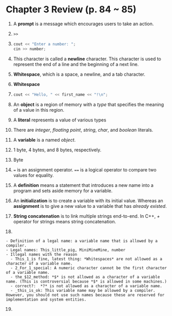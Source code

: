 # Chapter 3 Review (p. 84 ~ 85)
1. A **prompt** is a message which encourages users to take an action.

2. `>>`

3. ```c++
   cout << "Enter a number: ";
   cin >> number;
   ```

4. This character is called a **newline** character. This character is used to represent the end of a line and the beginning of a next line.

5. **Whitespace**, which is a space, a newline, and a tab character.

6. **Whitespace**

7. ```c++
   cout << "Hello, " << first_name << "!\n";
   ```

8. An **object** is a region of memory with a *type* that specifies the meaning of a value in this region.

9. A **literal** represents a value of various types

10. There are *integer*, *floating point*, *string*, *char*, and *boolean* literals.

11. A **variable** is a named *object*.

12. 1 byte, 4 bytes, and 8 bytes, respectively.

13. Byte

14. `=` is an assignment operator. `==` is a logical operator to compare two values for equality.

15. A **definition** means a statement that introduces a new name into a program and sets aside memory for a variable.

16. An **initialization** is to create a variable with its initial value. Whereas an **assignment** is to give a new value to a variable that has *already existed*.

17. **String concatenation** is to link multiple strings end-to-end. In C++, *+* operator for strings means string concatenation.

18. 

    - Definition of a legal name: a variable name that is allowed by a compiler.
    - Legal names: This_little_pig, MiniMineMine, number
    - Illegal names with the reason
      - This_1_is fine, latest thing: *Whitespaces* are not allowed as a character of a variable name.
      - 2_For_1_special: A numeric character cannot be the first character of a variable name.
      - the_$12_method: *$* is not allowed as a character of a variable name. (This is controversial because *$* is allowed in some machines.)
      - correct?:  *?* is not allowed as a character of a variable name.
      - _this_is_ok: This variable name may be allowed by a compiler. However, you should not use such names because these are reserved for implementation and system entities.

19. 
